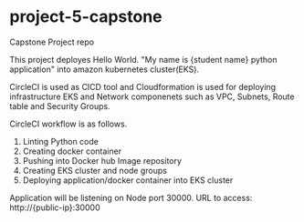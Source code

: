 # project-5-capstone
Capstone Project repo

This project deployes Hello World. "My name is {student name} python application" into amazon kubernetes cluster(EKS).

CircleCI is used as CICD tool and Cloudformation is used for deploying infrastructure EKS and Network componenets such as VPC, Subnets, Route table and Security Groups. 

CircleCI workflow is as follows. 

1. Linting Python code
2. Creating docker container
3. Pushing into Docker hub Image repository
4. Creating EKS cluster and node groups
5. Deploying application/docker container into EKS cluster

Application will be listening on Node port 30000. URL to access: http://{public-ip}:30000
